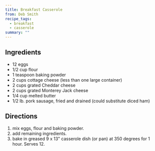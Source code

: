 ```yaml
---
title: Breakfast Casserole
from: Deb Smith
recipe_tags:
  - breakfast
  - casserole
summary: ""
---
```


## Ingredients

-   12 eggs
-   1/2 cup flour
-   1 teaspoon baking powder
-   2 cups cottage cheese (less than one large container)
-   2 cups grated Cheddar cheese
-   2 cups grated Monterey Jack cheese
-   1/4 cup melted butter
-   1/2 lb. pork sausage, fried and drained (could substitute diced ham)

## Directions

1.  mix eggs, flour and baking powder.
2.  add remaining ingredients.
3.  bake in greased 9 x 13" casserole dish (or pan) at 350 degrees for 1 hour. Serves 12.
